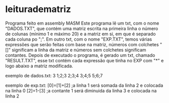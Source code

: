 # leituradematriz
Programa feito em assembly MASM
Este programa lê um txt, com o nome "DADOS.TXT", que contém uma matriz escrita na primeira linha o número de colunas (mínimo 1 e máximo 20) e a matriz em si, em que é separado cada coluna po ";". Em outro txt, com o nome "EXP.TXT", temos várias expressões que serão feitas com base na matriz, números com colchetes "[]" significam a linha da matriz e números sem colchetes significam contantes. Depois de executado o programa, é gerado um txt, chamado "RESULT.TXT", esse txt contém cada expressão que tinha no EXP com "*" e logo abaixo a matriz modificada.

exemplo de dados.txt:
3
1;2;3
2;3;4
3;4;5
5;6;7


exemplo de exp.txt:
[0]=[1]+[2]            ;a linha 1 será somada da linha 2 e colocada na linha 0
[2]=1-[3]              ;a contante 1 será diminuida da linha 3 e colocada na linha 2

